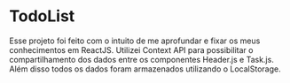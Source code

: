 # TodoList

Esse projeto foi feito com o intuito de me aprofundar e fixar os meus conhecimentos em ReactJS. 
Utilizei Context API para possibilitar o compartilhamento dos dados entre os componentes Header.js e Task.js. Além disso todos os dados foram armazenados utilizando o LocalStorage. 
